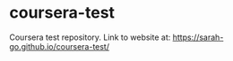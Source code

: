 # coursera-test
Coursera test repository. 
Link to website at: https://sarah-go.github.io/coursera-test/